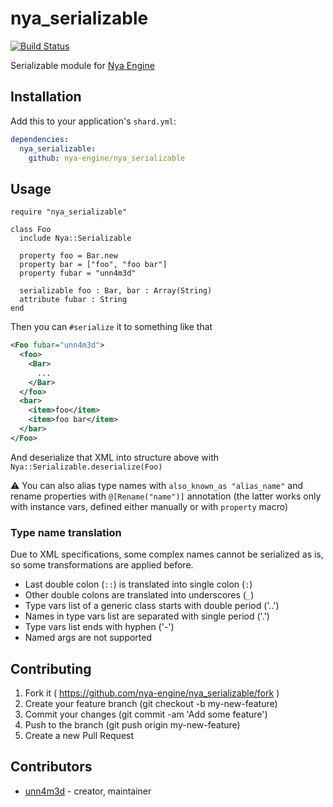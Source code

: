 # nya_serializable

[![Build Status](https://travis-ci.org/nya-engine/nya_serializable.svg?branch=master)](https://travis-ci.org/nya-engine/nya_serializable)

Serializable module for [Nya Engine](https://github.com/nya-engine/nya)

## Installation

Add this to your application's `shard.yml`:

```yaml
dependencies:
  nya_serializable:
    github: nya-engine/nya_serializable
```

## Usage

```crystal
require "nya_serializable"

class Foo
  include Nya::Serializable

  property foo = Bar.new
  property bar = ["foo", "foo bar"]
  property fubar = "unn4m3d"

  serializable foo : Bar, bar : Array(String)
  attribute fubar : String
end
```

Then you can `#serialize` it to something like that

```xml
<Foo fubar="unn4m3d">
  <foo>
    <Bar>
      ...
    </Bar>
  </foo>
  <bar>
    <item>foo</item>
    <item>foo bar</item>
  </bar>
</Foo>
```

And deserialize that XML into structure above with `Nya::Serializable.deserialize(Foo)`

:warning: You can also alias type names with `also_known_as "alias_name"` and rename properties with `@[Rename("name")]` annotation (the latter works only with instance vars, defined either manually or with `property` macro)

### Type name translation

Due to XML specifications, some complex names cannot be serialized as is, so some transformations are applied before.

* Last double colon (`::`) is translated into single colon (`:`)
* Other double colons are translated into underscores (`_`)  
* Type vars list of a generic class starts with double period ('..')
* Names in type vars list are separated with single period ('.')
* Type vars list ends with hyphen ('-')
* Named args are not supported

## Contributing

1. Fork it ( https://github.com/nya-engine/nya_serializable/fork )
2. Create your feature branch (git checkout -b my-new-feature)
3. Commit your changes (git commit -am 'Add some feature')
4. Push to the branch (git push origin my-new-feature)
5. Create a new Pull Request

## Contributors

- [unn4m3d](https://github.com/unn4m3d) - creator, maintainer
